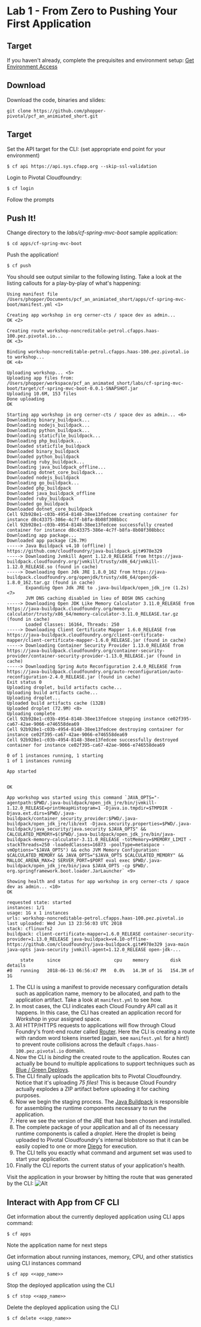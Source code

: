 # Lab 1 - From Zero to Pushing Your First Application

## Target

If you haven't already, complete the prequisites and environment setup: [Get Environment Access](https://github.com/phopper-pivotal/pcf_an_animiated_short/blob/master/labs/labaccess.md)

## Download
Download the code, binaries and slides:

`git clone https://github.com/phopper-pivotal/pcf_an_animiated_short.git`

## Target
Set the API target for the CLI: (set appropriate end point for your environment)

`$ cf api https://api.sys.cfapp.org --skip-ssl-validation`

Login to Pivotal Cloudfoundry:

`$ cf login`

Follow the prompts

## Push It!

Change directory to the _labs/cf-spring-mvc-boot_ sample application:

`$ cd apps/cf-spring-mvc-boot`

Push the application!

`$ cf push`

You should see output similar to the following listing. Take a look at the listing callouts for a play-by-play of what's happening:
~~~~
Using manifest file /Users/phopper/Documents/pcf_an_animiated_short/apps/cf-spring-mvc-boot/manifest.yml <1>

Creating app workshop in org cerner-cts / space dev as admin...
OK <2>

Creating route workshop-noncreditable-petrol.cfapps.haas-100.pez.pivotal.io...
OK <3>

Binding workshop-noncreditable-petrol.cfapps.haas-100.pez.pivotal.io to workshop...
OK <4>

Uploading workshop... <5>
Uploading app files from: /Users/phopper/workspace/pcf_an_animated_short/labs/cf-spring-mvc-boot/target/cf-spring-mvc-boot-0.0.1-SNAPSHOT.jar
Uploading 10.6M, 153 files
Done uploading               
OK

Starting app workshop in org cerner-cts / space dev as admin... <6>
Downloading binary_buildpack...
Downloading nodejs_buildpack...
Downloading python_buildpack...
Downloading staticfile_buildpack...
Downloading php_buildpack...
Downloaded staticfile_buildpack
Downloaded binary_buildpack
Downloaded python_buildpack
Downloading ruby_buildpack...
Downloading java_buildpack_offline...
Downloading dotnet_core_buildpack...
Downloaded nodejs_buildpack
Downloading go_buildpack...
Downloaded php_buildpack
Downloaded java_buildpack_offline
Downloaded ruby_buildpack
Downloaded go_buildpack
Downloaded dotnet_core_buildpack
Cell 92b928e1-c03b-4954-8148-38ee13fedcee creating container for instance d8c43375-386e-4c7f-b8fa-8b08f308bbcc
Cell 92b928e1-c03b-4954-8148-38ee13fedcee successfully created container for instance d8c43375-386e-4c7f-b8fa-8b08f308bbcc
Downloading app package...
Downloaded app package (26.7M)
-----> Java Buildpack v4.10 (offline) | https://github.com/cloudfoundry/java-buildpack.git#978e329
-----> Downloading Jvmkill Agent 1.12.0_RELEASE from https://java-buildpack.cloudfoundry.org/jvmkill/trusty/x86_64/jvmkill-1.12.0_RELEASE.so (found in cache)
-----> Downloading Open Jdk JRE 1.8.0_162 from https://java-buildpack.cloudfoundry.org/openjdk/trusty/x86_64/openjdk-1.8.0_162.tar.gz (found in cache)
       Expanding Open Jdk JRE to .java-buildpack/open_jdk_jre (1.2s) <7>
       JVM DNS caching disabled in lieu of BOSH DNS caching
-----> Downloading Open JDK Like Memory Calculator 3.11.0_RELEASE from https://java-buildpack.cloudfoundry.org/memory-calculator/trusty/x86_64/memory-calculator-3.11.0_RELEASE.tar.gz (found in cache)
       Loaded Classes: 16164, Threads: 250
-----> Downloading Client Certificate Mapper 1.6.0_RELEASE from https://java-buildpack.cloudfoundry.org/client-certificate-mapper/client-certificate-mapper-1.6.0_RELEASE.jar (found in cache)
-----> Downloading Container Security Provider 1.13.0_RELEASE from https://java-buildpack.cloudfoundry.org/container-security-provider/container-security-provider-1.13.0_RELEASE.jar (found in cache)
-----> Downloading Spring Auto Reconfiguration 2.4.0_RELEASE from https://java-buildpack.cloudfoundry.org/auto-reconfiguration/auto-reconfiguration-2.4.0_RELEASE.jar (found in cache)
Exit status 0
Uploading droplet, build artifacts cache...
Uploading build artifacts cache...
Uploading droplet...
Uploaded build artifacts cache (132B)
Uploaded droplet (72.9M) <8>
Uploading complete
Cell 92b928e1-c03b-4954-8148-38ee13fedcee stopping instance ce02f395-ca67-42ae-9066-e746558dea69
Cell 92b928e1-c03b-4954-8148-38ee13fedcee destroying container for instance ce02f395-ca67-42ae-9066-e746558dea69
Cell 92b928e1-c03b-4954-8148-38ee13fedcee successfully destroyed container for instance ce02f395-ca67-42ae-9066-e746558dea69

0 of 1 instances running, 1 starting
1 of 1 instances running

App started


OK

App workshop was started using this command `JAVA_OPTS="-agentpath:$PWD/.java-buildpack/open_jdk_jre/bin/jvmkill-1.12.0_RELEASE=printHeapHistogram=1 -Djava.io.tmpdir=$TMPDIR -Djava.ext.dirs=$PWD/.java-buildpack/container_security_provider:$PWD/.java-buildpack/open_jdk_jre/lib/ext -Djava.security.properties=$PWD/.java-buildpack/java_security/java.security $JAVA_OPTS" && CALCULATED_MEMORY=$($PWD/.java-buildpack/open_jdk_jre/bin/java-buildpack-memory-calculator-3.11.0_RELEASE -totMemory=$MEMORY_LIMIT -stackThreads=250 -loadedClasses=16873 -poolType=metaspace -vmOptions="$JAVA_OPTS") && echo JVM Memory Configuration: $CALCULATED_MEMORY && JAVA_OPTS="$JAVA_OPTS $CALCULATED_MEMORY" && MALLOC_ARENA_MAX=2 SERVER_PORT=$PORT eval exec $PWD/.java-buildpack/open_jdk_jre/bin/java $JAVA_OPTS -cp $PWD/. org.springframework.boot.loader.JarLauncher` <9>

Showing health and status for app workshop in org cerner-cts / space dev as admin... <10>
OK

requested state: started
instances: 1/1
usage: 1G x 1 instances
urls: workshop-noncreditable-petrol.cfapps.haas-100.pez.pivotal.io
last uploaded: Wed Jun 13 23:56:03 UTC 2018
stack: cflinuxfs2
buildpack: client-certificate-mapper=1.6.0_RELEASE container-security-provider=1.13.0_RELEASE java-buildpack=v4.10-offline-https://github.com/cloudfoundry/java-buildpack.git#978e329 java-main java-opts java-security jvmkill-agent=1.12.0_RELEASE open-jdk-...

     state     since                    cpu    memory        disk           details
#0   running   2018-06-13 06:56:47 PM   0.0%   14.3M of 1G   154.3M of 1G
~~~~
1. The CLI is using a manifest to provide necessary configuration details such as application name, memory to be allocated, and path to the application artifact.
Take a look at `manifest.yml` to see how.
2. In most cases, the CLI indicates each Cloud Foundry API call as it happens.
In this case, the CLI has created an application record for _Workshop_ in your assigned space.
3. All HTTP/HTTPS requests to applications will flow through Cloud Foundry's front-end router called [Router](https://docs.pivotal.io/pivotalcf/2-1/concepts/architecture/#router).
Here the CLI is creating a route with random word tokens inserted (again, see `manifest.yml` for a hint!) to prevent route collisions across the default `cfapps.haas-100.pez.pivotal.io` domain.
4. Now the CLI is _binding_ the created route to the application.
Routes can actually be bound to multiple applications to support techniques such as [Blue / Green Deploys](https://docs.pivotal.io/pivotalcf/2-1/devguide/deploy-apps/blue-green.html).
5. The CLI finally uploads the application bits to Pivotal Cloudfoundry. Notice that it's uploading _75 files_! This is because Cloud Foundry actually explodes a ZIP artifact before uploading it for caching purposes.
6. Now we begin the staging process. The [Java Buildpack](https://github.com/cloudfoundry/java-buildpack) is responsible for assembling the runtime components necessary to run the application.
7. Here we see the version of the JRE that has been chosen and installed.
8. The complete package of your application and all of its necessary runtime components is called a _droplet_.
Here the droplet is being uploaded to Pivotal Cloudfoundry's internal blobstore so that it can be easily copied to one or more [Diego](https://docs.pivotal.io/pivotalcf/2-1/concepts/diego/diego-architecture.html) for execution.
9. The CLI tells you exactly what command and argument set was used to start your application.
10. Finally the CLI reports the current status of your application's health.

Visit the application in your browser by hitting the route that was generated by the CLI:
![Alt](lab-java.png)

## Interact with App from CF CLI

Get information about the currently deployed application using CLI apps command:

`$ cf apps`

Note the application name for next steps

Get information about running instances, memory, CPU, and other statistics using CLI instances command

`$ cf app <<app_name>>`

Stop the deployed application using the CLI

`$ cf stop <<app_name>>`

Delete the deployed application using the CLI

`$ cf delete <<app_name>>`